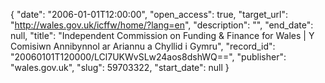 {
  "date": "2006-01-01T12:00:00", 
  "open_access": true, 
  "target_url": "http://wales.gov.uk/icffw/home/?lang=en", 
  "description": "", 
  "end_date": null, 
  "title": "Independent Commission on Funding & Finance for Wales | Y Comisiwn Annibynnol ar Ariannu a Chyllid i Gymru", 
  "record_id": "20060101T120000/LCl7UKWvSLw24aos8dshWQ==", 
  "publisher": "wales.gov.uk", 
  "slug": 59703322, 
  "start_date": null
}

